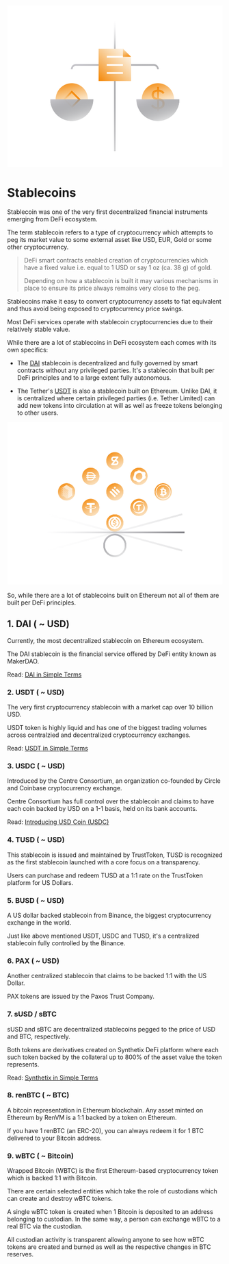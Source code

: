 ![](../images/defi5-Main-l.png)

# Stablecoins

Stablecoin was one of the very first decentralized financial instruments emerging from DeFi ecosystem. 

The term stablecoin refers to a type of cryptocurrency which attempts to peg its market value to some external asset like USD, EUR, Gold or some other cryptocurrency.

> DeFi smart contracts enabled creation of cryptocurrencies which have a fixed value i.e. equal to 1 USD or say 1 oz (ca. 38 g) of gold. 
>
> Depending on how a stablecoin is built it may various mechanisms in place to ensure its price always remains very close to the peg. 

Stablecoins make it easy to convert cryptocurrency assets to fiat equivalent and thus avoid being exposed to cryptocurrency price swings.

Most DeFi services operate with stablecoin cryptocurrencies due to their relatively stable value.

While there are a lot of stablecoins in DeFi ecosystem each comes with its own specifics:

- The [DAI](../../token_guides/en/makerdao.md) stablecoin is decentralized and fully governed by smart contracts without any privileged parties. It's a stablecoin that built per DeFi principles and to a large extent fully autonomous.

- The Tether's [USDT](../../token_guides/en/tether.md) is also a stablecoin built on Ethereum. Unlike DAI, it is centralized where certain privileged parties (i.e. Tether Limited) can add new tokens into circulation at will as well as freeze tokens belonging to other users.

![](../images/defi5-Stablecoins-l.png)

So, while there are a lot of stablecoins built on Ethereum not all of them are built per DeFi principles.

## 1. DAI ( ~ USD)

Currently, the most decentralized stablecoin on Ethereum ecosystem. 
    
The DAI stablecoin is the financial service offered by DeFi entity known as MakerDAO.
    
Read: [DAI in Simple Terms](../../token_guides/en/makerdao.md)
    
### 2. USDT ( ~ USD)

The very first cryptocurrency stablecoin with a market cap over 10 billion USD.
    
USDT token is highly liquid and has one of the biggest trading volumes across centralzied and decentralized cryptocurrency exchanges.

Read: [USDT in Simple Terms](../../token_guides/en/tether.md)
            
### 3. USDC ( ~ USD)

Introduced by the Centre Consortium, an organization co-founded by Circle and Coinbase cryptocurrency exchange.
    
Centre Consortium has full control over the stablecoin and claims to have each coin backed by USD on a 1-1 basis, held on its bank accounts.
    
Read: [Introducing USD Coin (USDC)](https://www.centre.io/usdc)
    
### 4. TUSD ( ~ USD)

This stablecoin is issued and maintained by TrustToken, TUSD is recognized as the first stablecoin launched with a core focus on a transparency. 
    
Users can purchase and redeem TUSD at a 1:1 rate on the TrustToken platform for US Dollars.
    
### 5. BUSD ( ~ USD)

A US dollar backed stablecoin from Binance, the biggest cryptocurrency exchange in the world. 
    
Just like above mentioned USDT, USDC and TUSD, it's a centralized stablecoin fully controlled by the Binance.
    
### 6. PAX ( ~ USD)

Another centralized stablecoin that claims to be backed 1:1 with the US Dollar. 

PAX tokens are issued by the Paxos Trust Company.

### 7. sUSD / sBTC

sUSD and sBTC are decentralized stablecoins pegged to the price of USD and BTC, respectively. 

Both tokens are derivatives created on Synthetix DeFi platform where each such token backed by the collateral up to 800% of the asset value the token represents.

Read: [Synthetix in Simple Terms](../../token_guides/en/synthetix.md)
    
### 8. renBTC  ( ~ BTC)

A bitcoin representation in Ethereum blockchain. Any asset minted on Ethereum by RenVM is a 1:1 backed by a token on Ethereum. 

If you have 1 renBTC (an ERC-20), you can always redeem it for 1 BTC delivered to your Bitcoin address. 
    
### 9. wBTC  ( ~ Bitcoin)

Wrapped Bitcoin (WBTC) is the first Ethereum-based cryptocurrency token which is backed 1:1 with Bitcoin.
    
There are certain selected entities which take the role of custodians which can create and destroy wBTC tokens.
     
A single wBTC token is created when 1 Bitcoin is deposited to an address belonging to custodian. In the same way, a person can exchange wBTC to a real BTC via the custodian.
     
All custodian activity is transparent allowing anyone to see how wBTC tokens are created and burned as well as the respective changes in BTC reserves.
